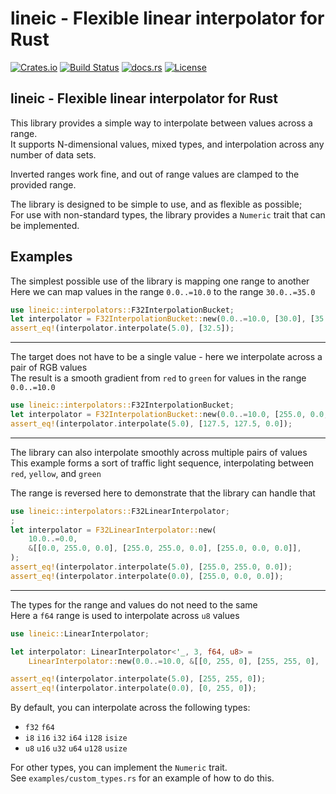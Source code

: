 <!-- cargo-rdme start -->

# lineic - Flexible linear interpolator for Rust

[![Crates.io](https://img.shields.io/crates/v/lineic.svg)](https://crates.io/crates/lineic/)
[![Build Status](https://github.com/rscarson/lineic/actions/workflows/tests.yml/badge.svg?branch=master)](https://github.com/rscarson/lineic/actions?query=branch%3Amaster)
[![docs.rs](https://img.shields.io/docsrs/lineic)](https://docs.rs/lineic/latest/)
[![License](https://img.shields.io/badge/license-MIT-blue.svg)](https://raw.githubusercontent.com/rscarson/lineic/master/LICENSE)

## lineic - Flexible linear interpolator for Rust

This library provides a simple way to interpolate between values across a range.  
It supports N-dimensional values, mixed types, and interpolation across any number of data sets.

Inverted ranges work fine, and out of range values are clamped to the provided range.

The library is designed to be simple to use, and as flexible as possible;  
For use with non-standard types, the library provides a `Numeric` trait that can be implemented.

## Examples

The simplest possible use of the library is mapping one range to another  
Here we can map values in the range `0.0..=10.0` to the range `30.0..=35.0`
```rust
use lineic::interpolators::F32InterpolationBucket;
let interpolator = F32InterpolationBucket::new(0.0..=10.0, [30.0], [35.0]);
assert_eq!(interpolator.interpolate(5.0), [32.5]);
```

-----

The target does not have to be a single value - here we interpolate across a pair of RGB values  
The result is a smooth gradient from `red` to `green` for values in the range `0.0..=10.0`
```rust
use lineic::interpolators::F32InterpolationBucket;
let interpolator = F32InterpolationBucket::new(0.0..=10.0, [255.0, 0.0, 0.0], [0.0, 255.0, 0.0]);
assert_eq!(interpolator.interpolate(5.0), [127.5, 127.5, 0.0]);
```

-----

The library can also interpolate smoothly across multiple pairs of values  
This example forms a sort of traffic light sequence, interpolating between `red`, `yellow`, and `green`

The range is reversed here to demonstrate that the library can handle that

```rust
use lineic::interpolators::F32LinearInterpolator;
;
let interpolator = F32LinearInterpolator::new(
    10.0..=0.0,
    &[[0.0, 255.0, 0.0], [255.0, 255.0, 0.0], [255.0, 0.0, 0.0]],
);
assert_eq!(interpolator.interpolate(5.0), [255.0, 255.0, 0.0]);
assert_eq!(interpolator.interpolate(0.0), [255.0, 0.0, 0.0]);
```

-----

The types for the range and values do not need to the same  
Here a `f64` range is used to interpolate across `u8` values
```rust
use lineic::LinearInterpolator;

let interpolator: LinearInterpolator<'_, 3, f64, u8> =
    LinearInterpolator::new(0.0..=10.0, &[[0, 255, 0], [255, 255, 0], [255, 0, 0]]);

assert_eq!(interpolator.interpolate(5.0), [255, 255, 0]);
assert_eq!(interpolator.interpolate(0.0), [0, 255, 0]);
```

By default, you can interpolate across the following types:
- `f32` `f64`
- `i8` `i16` `i32` `i64` `i128` `isize`
- `u8` `u16` `u32` `u64` `u128` `usize`

For other types, you can implement the `Numeric` trait.  
See `examples/custom_types.rs` for an example of how to do this.

<!-- cargo-rdme end -->
